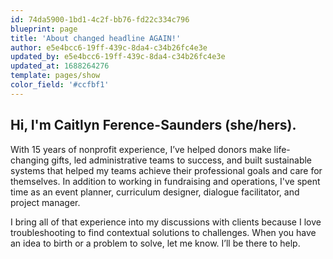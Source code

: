 ```yaml
---
id: 74da5900-1bd1-4c2f-bb76-fd22c334c796
blueprint: page
title: 'About changed headline AGAIN!'
author: e5e4bcc6-19ff-439c-8da4-c34b26fc4e3e
updated_by: e5e4bcc6-19ff-439c-8da4-c34b26fc4e3e
updated_at: 1688264276
template: pages/show
color_field: '#ccfbf1'
---
```

## Hi, I'm Caitlyn Ference-Saunders (she/hers).

With 15 years of nonprofit experience, I’ve helped donors make life-changing gifts, led administrative teams to success, and built sustainable systems that helped my teams achieve their professional goals and care for themselves. In addition to working in fundraising and operations, I've spent time as an event planner, curriculum designer, dialogue facilitator, and project manager. 

I bring all of that experience into my discussions with clients because I love troubleshooting to find contextual solutions to challenges. When you have an idea to birth or a problem to solve, let me know. I’ll be there to help.